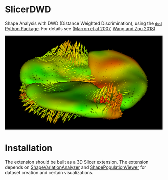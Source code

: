 # SlicerDWD

Shape Analysis with DWD (Distance Weighted Discrimination), using the [`dwd` Python Package][dwd]. For details see
([Marron et al 2007][marron-et-al], [Wang and Zou 2018][wang-zou]).

![DWD Direction Visualization][vectors]

[dwd]: https://github.com/slicersalt/dwd
[vectors]: https://raw.githubusercontent.com/slicersalt/SlicerDWD/main/img/Vectors.png

[marron-et-al]: https://amstat.tandfonline.com/doi/abs/10.1198/016214507000001120
[wang-zou]: https://rss.onlinelibrary.wiley.com/doi/full/10.1111/rssb.12244

# Installation

The extension should be built as a 3D Slicer extension. The extension depends on [ShapeVariationAnalyzer][sva] and [ShapePopulationViewer][spv] for dataset creation and certain visualizations.

[sva]: https://github.com/DCBIA-OrthoLab/ShapeVariationAnalyzer
[spv]: https://github.com/NIRALUser/ShapePopulationViewer
